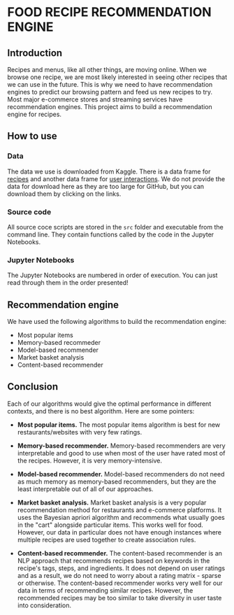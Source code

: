 # FOOD RECIPE RECOMMENDATION ENGINE

## Introduction

Recipes and menus, like all other things, are moving online. When we browse one recipe, we are most likely interested in seeing other recipes that we can use in the future. This is why we need to have recommendation engines to predict our browsing pattern and feed us new recipes to try. Most major e-commerce stores and streaming services have recommendation engines. This project aims to build a recommendation engine for recipes.

## How to use

### Data

The data we use is downloaded from Kaggle. There is a data frame for [recipes](https://www.kaggle.com/shuyangli94/food-com-recipes-and-user-interactions?select=RAW_recipes.csv) and another data frame for [user interactions](https://www.kaggle.com/shuyangli94/food-com-recipes-and-user-interactions?select=RAW_interactions.csv). We do not provide the data for download here as they are too large for GitHub, but you can download them by clicking on the links.

### Source code

All source coce scripts are stored in the `src` folder and executable from the command line. They contain functions called by the code in the Jupyter Notebooks.

### Jupyter Notebooks

The Jupyter Notebooks are numbered in order of execution. You can just read through them in the order presented!

## Recommendation engine

We have used the following algorithms to build the recommendation engine:

* Most popular items
* Memory-based recommeder
* Model-based recommender
* Market basket analysis
* Content-based recommender

## Conclusion

Each of our algorithms would give the optimal performance in different contexts, and there is no best algorithm. Here are some pointers:

* **Most popular items.** The most popular items algorithm is best for new restaurants/websites with very few ratings.

* **Memory-based recommender.** Memory-based recommenders are very interpretable and good to use when most of the user have rated most of the recipes. However, it is very memory-intensive.

* **Model-based recommender.** Model-based recommenders do not need as much memory as memory-based recommenders, but they are the least interpretable out of all of our approaches.

* **Market basket analysis.** Market basket analysis is a very popular recommendation method for restaurants and e-commerce platforms. It uses the Bayesian apriori algorithm and recommends what usually goes in the "cart" alongside particular items. This works well for food. However, our data in particular does not have enough instances where multiple recipes are used together to create association rules.

* **Content-based recommender.** The content-based recommender is an NLP approach that recommends recipes based on keywords in the recipe's tags, steps, and ingredients. It does not depend on user ratings and as a result, we do not need to worry about a rating matrix - sparse or otherwise. The content-based recommender works very well for our data in terms of recommending similar recipes. However, the recommended recipes may be too similar to take diversity in user taste into consideration.